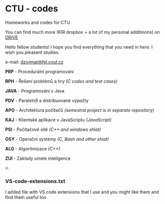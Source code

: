 # CTU - codes

Homeworks and codes for CTU

You can find much more (KIR dropbox + a lot of my personal additinons) on [DRIVE](https://drive.google.com/open?id=0B33G3DM4Z57yLWRrcVpWTnBIdUE)

Hello fellow students! I hope you find everything that you need in here. I wish you pleasent studies.

e-mail:   dzivjmat@fel.cvut.cz

**PRP** - Procedurální programování

**RPH** - Řešení problémů a hry *(C codes and test cases)*

**JAVA** - Programování v Java

**PDV** - Paraleln9 a distribuované výpočty

**APO** - Architektura počítačů *(semestral project is in separate repository)*

**KAJ** - Klientské aplikace v JavaScriptu *(JavaScript)*

**PSI** - Počítačové sítě *(C++ and windows shiat)*

**OSY** - Operační systémy *(C, Bash and other shiat)*

**ALG** - Algoritmizace *(C++)*

**ZUI** - Zaklady umele inteligence

:fire:

### VS-code-extensions.txt

I added file with VS code extensions that I use and you might like them and find them useful too